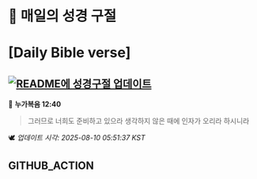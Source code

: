 # 🙏 매일의 성경 구절
# [Daily Bible verse]
## [![README에 성경구절 업데이트](https://github.com/DONGSUKA/first_test/actions/workflows/update-readme-bible.yml/badge.svg)](https://github.com/DONGSUKA/first_test/actions/workflows/update-readme-bible.yml)
<!-- START_BIBLE_VERSE -->
📖 **누가복음 12:40**
> 그러므로 너희도 준비하고 있으라 생각하지 않은 때에 인자가 오리라 하시니라

🕊️ _업데이트 시각: 2025-08-10 05:51:37 KST_
  <!-- END_BIBLE_VERSE -->
## GITHUB_ACTION
